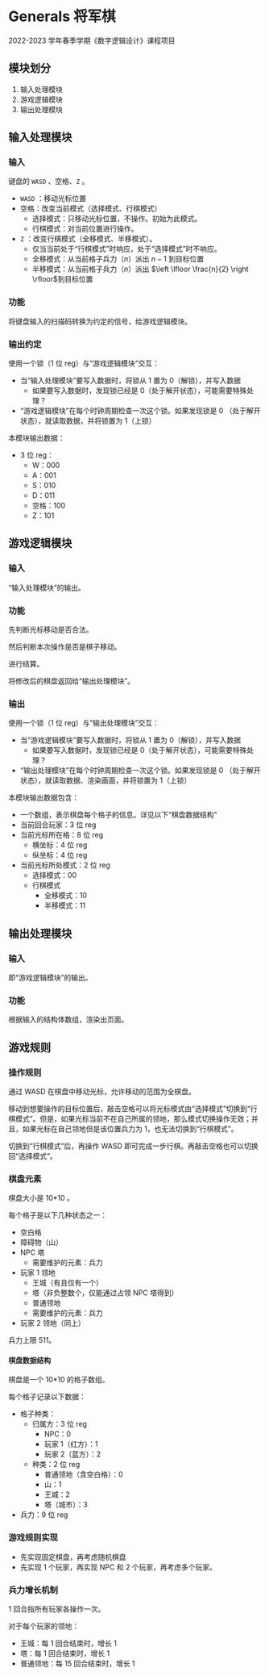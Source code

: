 # Generals 将军棋

2022-2023 学年春季学期《数字逻辑设计》课程项目

## 模块划分

1. 输入处理模块
2. 游戏逻辑模块
3. 输出处理模块

## 输入处理模块

### 输入

键盘的 `WASD` 、空格、`Z` 。

- `WASD` ：移动光标位置
- 空格：改变当前模式（选择模式、行棋模式）
  - 选择模式：只移动光标位置，不操作。初始为此模式。
  - 行棋模式：对当前位置进行操作。
- `Z` ：改变行棋模式（全移模式、半移模式）。
  - 仅当当前处于“行棋模式”时响应，处于“选择模式”时不响应。
  - 全移模式：从当前格子兵力（$n$）派出 $n-1$ 到目标位置
  - 半移模式：从当前格子兵力（$n$）派出 $\left \lfloor \frac{n}{2} \right \rfloor$到目标位置

### 功能

将键盘输入的扫描码转换为约定的信号，给游戏逻辑模块。

### 输出约定

使用一个锁（1 位 reg）与“游戏逻辑模块”交互：
- 当“输入处理模块”要写入数据时，将锁从 1 置为 0（解锁），并写入数据
  - 如果要写入数据时，发现锁已经是 0（处于解开状态），可能需要特殊处理？
- “游戏逻辑模块”在每个时钟周期检查一次这个锁。如果发现锁是 0 （处于解开状态），就读取数据，并将锁置为 1（上锁）

本模块输出数据：
- 3 位 reg：
  - W：000
  - A：001
  - S：010
  - D：011
  - 空格：100
  - Z：101

## 游戏逻辑模块

### 输入

“输入处理模块”的输出。

### 功能

先判断光标移动是否合法。

然后判断本次操作是否是棋子移动。

进行结算。

将修改后的棋盘返回给“输出处理模块”。

### 输出

使用一个锁（1 位 reg）与“输出处理模块”交互：
- 当“游戏逻辑模块”要写入数据时，将锁从 1 置为 0（解锁），并写入数据
  - 如果要写入数据时，发现锁已经是 0（处于解开状态），可能需要特殊处理？
- “输出处理模块”在每个时钟周期检查一次这个锁。如果发现锁是 0 （处于解开状态），就读取数据、渲染画面，并将锁置为 1（上锁）

本模块输出数据包含：

- 一个数组，表示棋盘每个格子的信息。详见以下“棋盘数据结构”
- 当前回合玩家：3 位 reg
- 当前光标所在格：8 位 reg
  - 横坐标：4 位 reg
  - 纵坐标：4 位 reg
- 当前光标所处模式：2 位 reg
  - 选择模式：00
  - 行棋模式
    - 全移模式：10
    - 半移模式：11

## 输出处理模块

### 输入

即“游戏逻辑模块”的输出。

### 功能

根据输入的结构体数组，渲染出页面。



## 游戏规则

### 操作规则

通过 WASD 在棋盘中移动光标，允许移动的范围为全棋盘。

移动到想要操作的目标位置后，敲击空格可以将光标模式由“选择模式”切换到“行棋模式”。但是，如果光标当前不在自己所属的领地，那么模式切换操作无效；并且，如果光标在自己领地但是该位置兵力为 1，也无法切换到“行棋模式”。

切换到“行棋模式”后，再操作 WASD 即可完成一步行棋。再敲击空格也可以切换回“选择模式”。

### 棋盘元素

棋盘大小是 10*10 。

每个格子是以下几种状态之一：

- 空白格
- 障碍物（山）
- NPC 塔
  - 需要维护的元素：兵力
- 玩家 1 领地
  - 王城（有且仅有一个）
  - 塔（非负整数个，仅能通过占领 NPC 塔得到）
  - 普通领地
  - 需要维护的元素：兵力
- 玩家 2 领地（同上）

兵力上限 511。

#### 棋盘数据结构

棋盘是一个 10*10 的格子数组。

每个格子记录以下数据：
- 格子种类：
  - 归属方：3 位 reg
    - NPC：0
    - 玩家 1（红方）：1
    - 玩家 2（蓝方）：2
  - 种类：2 位 reg
    - 普通领地（含空白格）：0
    - 山：1
    - 王城：2
    - 塔（城市）：3
- 兵力：9 位 reg

### 游戏规则实现

- 先实现固定棋盘，再考虑随机棋盘
- 先实现 1 个玩家，再实现 NPC 和 2 个玩家，再考虑多个玩家。


### 兵力增长机制

1 回合指所有玩家各操作一次。

对于每个玩家的领地：
- 王城：每 1 回合结束时，增长 1
- 塔：每 1 回合结束时，增长 1
- 普通领地：每 15 回合结束时，增长 1
